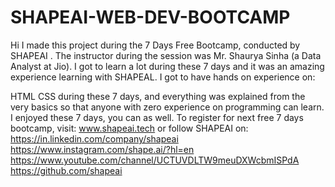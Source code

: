 # SHAPEAI-WEB-DEV-BOOTCAMP
Hi I made this project during the 7 Days Free Bootcamp, conducted by SHAPEAI . The instructor during the session was Mr. Shaurya Sinha (a Data Analyst at Jio). I got to learn a lot during these 7 days and it was an amazing experience learning with SHAPEAL. I got to have hands on experience on:

HTML CSS during these 7 days, and everything was explained from the very basics so that anyone with zero experience on programming can learn. I enjoyed these 7 days, you can as well. To register for next free 7 days bootcamp, visit: www.shapeai.tech or follow SHAPEAI on: https://in.linkedin.com/company/shapeai https://www.instagram.com/shape.ai/?hl=en https://www.youtube.com/channel/UCTUVDLTW9meuDXWcbmISPdA https://github.com/shapeai
